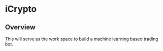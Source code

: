 # iCrypto

## Overview
  This will serve as the work space to build a machine learning based trading bot.
